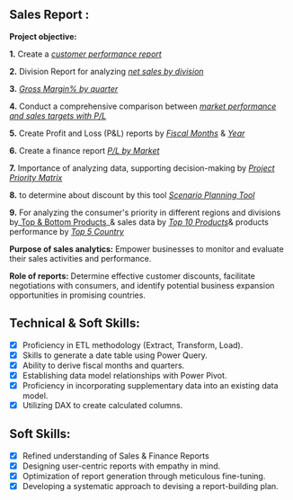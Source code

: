 ## Sales Report :


**Project objective:** 

  **1.** Create a _[customer performance report](https://github.com/paruljain137/Excel-Reports/blob/main/Customer%20Performance%20Report.pdf)_
  
  **2.** Division Report for analyzing _[net sales by division](https://github.com/paruljain137/Excel-Reports/blob/main/Division%20Report.pdf)_

  **3.** _[Gross Margin% by quarter](https://github.com/paruljain137/Excel-Reports/blob/main/GM%25%20BY%20Quarter.pdf)_

  **4.** Conduct a comprehensive comparison between _[market performance and sales targets with P/L](https://github.com/paruljain137/Excel-Reports/blob/main/Market%20Performance%20Report.pdf)_

  **5.** Create Profit and Loss (P&L) reports by _[Fiscal Months](https://github.com/paruljain137/Excel-Reports/blob/main/Profit%20%26%20Loss%20By%20Fiscal%20Month.pdf)_ & _[Year](https://github.com/paruljain137/Excel-Reports/blob/main/Profit%20%26%20Loss%20By%20Fiscal%20Year.pdf)_

   **6.** Create a finance report _[P/L by Market](https://github.com/paruljain137/Excel-Reports/blob/main/Profit%20%26%20Loss%20By%20Market.pdf)_

   **7.** Importance of analyzing data, supporting decision-making by _[Project Priority Matrix](https://github.com/paruljain137/Excel-Reports/blob/main/Project_Priority%20Matrix.pdf)_

   **8.** to determine about discount by this tool _[Scenario Planning Tool](https://github.com/paruljain137/Excel-Reports/blob/main/Scenario%20Planning%20tool.pdf)_

   **9.** For analyzing the consumer's priority in different regions and divisions by_[Top & Bottom Products](https://github.com/paruljain137/Excel-Reports/blob/main/Top%20%26%20Bottom%20Products.pdf)_& sales data by _[Top 10 Products](https://github.com/paruljain137/Excel-Reports/blob/main/Top%2010%20Products.pdf)_& products performance by _[Top 5 Country](https://github.com/paruljain137/Excel-Reports/blob/main/Top%205%20Country.pdf)_
   
  
   **Purpose of sales analytics:** Empower businesses to monitor and evaluate their sales activities and performance.

   **Role of reports:** Determine effective customer discounts, facilitate negotiations with consumers, and identify potential business expansion opportunities in promising countries.





## Technical & Soft Skills:
- [x]	Proficiency in ETL methodology (Extract, Transform, Load).
- [x]	Skills to generate a date table using Power Query.
- [x]	Ability to derive fiscal months and quarters.
- [x]	Establishing data model relationships with Power Pivot.
- [x]	Proficiency in incorporating supplementary data into an existing data model.
- [x]	Utilizing DAX to create calculated columns.

## Soft Skills:
- [x]	Refined understanding of Sales & Finance Reports
- [x]	Designing user-centric reports with empathy in mind.
- [x]	Optimization of report generation through meticulous fine-tuning.
- [x]	Developing a systematic approach to devising a report-building plan.
